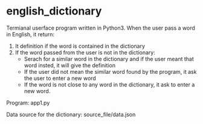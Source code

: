 # english_dictionary

Termianal userface program written in Python3. When the user pass a word in English, it return:
 1. It definition if the word is contained in the dictionary
 2. If the word passed from the user is not in the dictionary:
      - Serach for a similar word in the dictionary and if the user meant that word insted, it will give the definition
      - If the user did not mean the similar word found by the program, it ask the user to enter a new word
      - If the word is not close to any word in the dictionary, it ask to enter a new word.
      
 Program: app1.py
 
 Data source for the dictionary: source_file/data.json
